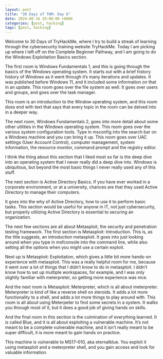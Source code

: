 ```yaml
---
layout: post
title: "30 Days of THM: Day 6"
date: 2024-06-16 10:00:00 +0000
categories: [post, hacking]
tags: [post, hacking]
---
```


Welcome to 30 Days of TryHackMe, where I try to build a streak of learning through the cybersecurity training website TryHackMe. Today I am picking up where I left off on the Complete Beginner Pathway, and I am going to do the Windows Exploitation Basics section.



The first room is Windows Fundamentals 1, and this is going through the basics of the Windows operating system. It starts out with a brief history history of Windows as it went through it’s many iterations and updates. It was published before Windows 11, and it included some information on that in an update. This room goes over the file system as well. It goes over users and groups, and goes over the task manager.


This room is an introduction to the Window operating system, and this room does end with text that says that every topic in the room can be delved into in a deeper way.


The next room, Windows Fundamentals 2, goes into more detail about some other utilities in the Windows operating system. This room goes over the various system configuration tools. Type in msconfig into the search bar on a Windows machine and you can bring it up. This room goes over UAC settings (User Account Control), computer management, system information, the resource monitor, command prompt and the registry editor.

I think the thing about this section that I liked most so far is the deep dive into an operating system that I never really did a deep dive into. Windows is ubiquitous, but beyond the most basic things I never really used any of this stuff.


The next section is Active Directory Basics. If you have ever worked in a corporate environment, or at a university, chances are that they used Active Directory to manage their computers.

It goes into the why of Active Directory, how to use it to perform basic tasks. This section would be useful for anyone in IT, not just cybersecurity, but properly utilizing Active Directory is essential to securing an organization.


The next few sections are all about Metasploit, the security and penetration testing framework. The first section is Metasploit: Introduction. This is, as the title suggests, an introduction metasploit. It goes into just looking around when you type in msfconsole into the command line, while also setting all the options when you might use a certain exploit.


Next up is Metasploit: Exploitation, which gives a little bit more hands-on experience with metasploit. This was a really helpful room for me, because it went over a lot of things that I didn’t know to do in metasploit. I didn’t know how to set up multiple workspaces, for example, and I was only slightly familiar with meterpreter, so getting more experience was nice.

And the next room is Metasploit: Meterpreter, which is all about meterpreter. Meterpreter is kind of like a reverse shell on steroids. It adds a lot more functionality to a shell, and adds a lot more things to play around with. This room is all about using Meterpeter to find some secrets in a system. It walks you through most of it, but it does a good job of giving hands on skills.


And the final room in this section is the culmination of everything learned. It is called Blue, and it is all about exploiting a vulnerable machine. It’s not meant to be a complete vulnerable machine, and it isn’t really meant to be super difficult, it is more meant to gain hands on practice.


This machine is vulnerable to MS17–010, aka eternalblue. You exploit it using metasploit and a meterpreter shell, and you gain access and look for valuable information.


